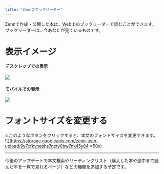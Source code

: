 ```yaml
---
title: "Zennのブックリーダー"
---
```

Zennで作成・公開した本は、Web上のブックリーダーで読むことができます。ブックリーダーは、今あなたが見ているものです。

# 表示イメージ

#### デスクトップでの表示

![](https://storage.googleapis.com/zenn-user-upload/u94tujh65mlngii88p2fsnv0g5qo)

#### モバイルでの表示
![](https://storage.googleapis.com/zenn-user-upload/mpbzr1uzk0hq4iwavrc1x6bkdpkd)

# フォントサイズを変更する
↓このようなボタンをクリックすると、本文のフォントサイズを変更できます。
![](https://storage.googleapis.com/zenn-user-upload/9y7cfkvnephs7ncty0bw7nk45y84 =50x)

----

今後のアップデートで本文検索やリーディングリスト（購入した本や途中まで読んだ本を一覧で見れるページ）などの機能を追加する予定です。
